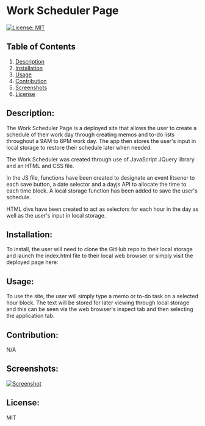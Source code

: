 # Work Scheduler Page
 [![License: MIT](https://img.shields.io/badge/License-MIT-yellow.svg)](https://opensource.org/licenses/MIT)
 ## Table of Contents
1. [Description](#description)
2. [Installation](#installation)
3. [Usage](#usage)
4. [Contribution](#contribution)
5. [Screenshots](#screenshots)
6. [License](#license)


## Description:
The Work Scheduler Page is a deployed site that allows the user to create a schedule of their work day through creating memos and to-do lists throughout a 9AM to 6PM work day. The app then stores the user's input in local storage to restore their schedule later when needed. 

The Work Scheduler was created through use of JavaScript JQuery library and an HTML and CSS file.

In the JS file, functions have been created to designate an event litsener to each save button, a date selector and a dayjs API to allocate the time to each time block. A local storage function has been added to save the user's schedule.

HTML divs have been created to act as selectors for each hour in the day as well as the user's input in local storage.

## Installation:
To install, the user will need to clone the GitHub repo to their local storage and launch the index.html file to their local web browser or simply visit the deployed page here: 



## Usage:
To use the site, the user will simply type a memo or to-do task on a selected hour block. The text will be stored for later viewing through local storage and this can be seen via the web browser's inspect tab and then selecting the application tab.

## Contribution:
N/A

## Screenshots:
<a href="https://ibb.co/GCzd12v"><img src="https://i.ibb.co/MPFgjVD/Screenshot.png" alt="Screenshot" border="0"></a>

## License:
MIT




